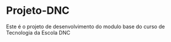 # Projeto-DNC
Este é o projeto de desenvolvimento do modulo base do curso de Tecnologia da Escola DNC

